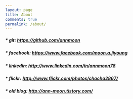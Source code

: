 ```yaml
---
layout: page
title: About
comments: true
permalink: /about/
---
```



##### * git: <https://github.com/annmoon>

##### * facebook: <https://www.facebook.com/moon.a.jiyoung>

##### * linkedin: <http://www.linkedin.com/in/annmoon78>

##### * flickr: <http://www.flickr.com/photos/chacha2867/>

##### * old blog: <http://ann-moon.tistory.com/>
